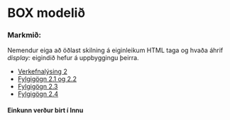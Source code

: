 # BOX modelið

### Markmið:
Nemendur eiga að öðlast skilning á eiginleikum HTML taga og hvaða áhrif _display:_ eigindið hefur á uppbyggingu þeirra.

* [Verkefnalýsing 2](https://github.com/vefgrunnur/22V/tree/main/Verkefni/V-2)
* [Fylgigögn 2.1 og 2.2](https://github.com/vefgrunnur/22V/tree/main/S%C3%BDnid%C3%A6mi/V-2/V-21-22)
* [Fylgigögn 2.3](https://github.com/vefgrunnur/22V/tree/main/S%C3%BDnid%C3%A6mi/V-2/V-23)
* [Fylgigögn 2.4](https://github.com/vefgrunnur/22V/tree/main/S%C3%BDnid%C3%A6mi/V-2/V-24)

#### Einkunn verður birt í Innu
